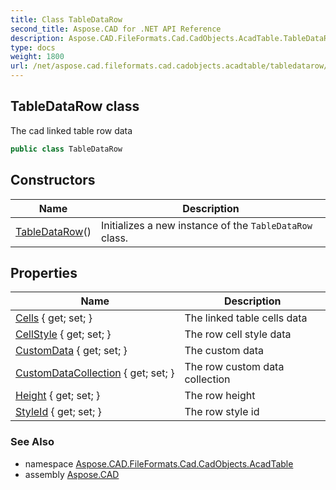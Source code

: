 ```yaml
---
title: Class TableDataRow
second_title: Aspose.CAD for .NET API Reference
description: Aspose.CAD.FileFormats.Cad.CadObjects.AcadTable.TableDataRow class. The cad linked table row data
type: docs
weight: 1800
url: /net/aspose.cad.fileformats.cad.cadobjects.acadtable/tabledatarow/
---
```

## TableDataRow class

The cad linked table row data

```csharp
public class TableDataRow
```

## Constructors

| Name | Description |
| --- | --- |
| [TableDataRow](tabledatarow/)() | Initializes a new instance of the `TableDataRow` class. |

## Properties

| Name | Description |
| --- | --- |
| [Cells](../../aspose.cad.fileformats.cad.cadobjects.acadtable/tabledatarow/cells/) { get; set; } | The linked table cells data |
| [CellStyle](../../aspose.cad.fileformats.cad.cadobjects.acadtable/tabledatarow/cellstyle/) { get; set; } | The row cell style data |
| [CustomData](../../aspose.cad.fileformats.cad.cadobjects.acadtable/tabledatarow/customdata/) { get; set; } | The custom data |
| [CustomDataCollection](../../aspose.cad.fileformats.cad.cadobjects.acadtable/tabledatarow/customdatacollection/) { get; set; } | The row custom data collection |
| [Height](../../aspose.cad.fileformats.cad.cadobjects.acadtable/tabledatarow/height/) { get; set; } | The row height |
| [StyleId](../../aspose.cad.fileformats.cad.cadobjects.acadtable/tabledatarow/styleid/) { get; set; } | The row style id |

### See Also

* namespace [Aspose.CAD.FileFormats.Cad.CadObjects.AcadTable](../../aspose.cad.fileformats.cad.cadobjects.acadtable/)
* assembly [Aspose.CAD](../../)



